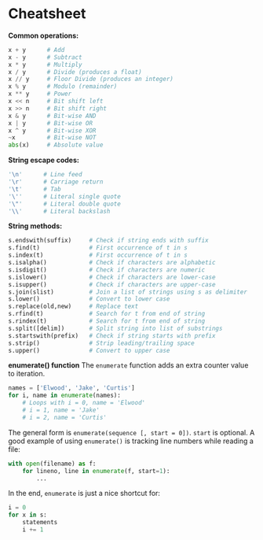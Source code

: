 # Cheatsheet

**Common operations:**

```python
x + y      # Add
x - y      # Subtract
x * y      # Multiply
x / y      # Divide (produces a float)
x // y     # Floor Divide (produces an integer)
x % y      # Modulo (remainder)
x ** y     # Power
x << n     # Bit shift left
x >> n     # Bit shift right
x & y      # Bit-wise AND
x | y      # Bit-wise OR
x ^ y      # Bit-wise XOR
~x         # Bit-wise NOT
abs(x)     # Absolute value
```

**String escape codes:**

```python
'\n'      # Line feed
'\r'      # Carriage return
'\t'      # Tab
'\''      # Literal single quote
'\"'      # Literal double quote
'\\'      # Literal backslash
```

**String methods:**

```python
s.endswith(suffix)     # Check if string ends with suffix
s.find(t)              # First occurrence of t in s
s.index(t)             # First occurrence of t in s
s.isalpha()            # Check if characters are alphabetic
s.isdigit()            # Check if characters are numeric
s.islower()            # Check if characters are lower-case
s.isupper()            # Check if characters are upper-case
s.join(slist)          # Join a list of strings using s as delimiter
s.lower()              # Convert to lower case
s.replace(old,new)     # Replace text
s.rfind(t)             # Search for t from end of string
s.rindex(t)            # Search for t from end of string
s.split([delim])       # Split string into list of substrings
s.startswith(prefix)   # Check if string starts with prefix
s.strip()              # Strip leading/trailing space
s.upper()              # Convert to upper case
```

**enumerate() function**
The `enumerate` function adds an extra counter value to iteration.

```python
names = ['Elwood', 'Jake', 'Curtis']
for i, name in enumerate(names):
    # Loops with i = 0, name = 'Elwood'
    # i = 1, name = 'Jake'
    # i = 2, name = 'Curtis'
```

The general form is `enumerate(sequence [, start = 0])`. `start` is optional.
A good example of using `enumerate()` is tracking line numbers while reading a file:

```python
with open(filename) as f:
    for lineno, line in enumerate(f, start=1):
        ...
```

In the end, `enumerate` is just a nice shortcut for:

```python
i = 0
for x in s:
    statements
    i += 1
```
